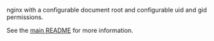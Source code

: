 nginx with a configurable document root and configurable uid and gid permissions.

See the [main README](https://github.com/alreece45/docker-images/tree/master/docs/debian-nginx.md) for more information.
